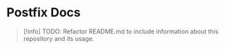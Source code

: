 # Postfix Docs

> [!info]
> TODO: Refactor README.md to include information about this repository and its usage.
